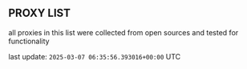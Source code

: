 ## PROXY LIST

all proxies in this list were collected from open sources and tested for functionality

last update: `2025-03-07 06:35:56.393016+00:00` UTC